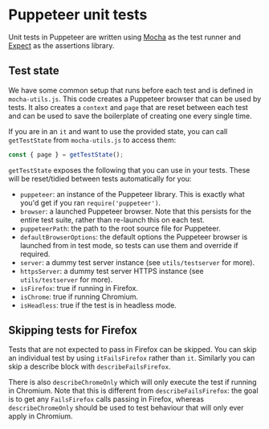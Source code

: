 # Puppeteer unit tests

Unit tests in Puppeteer are written using [Mocha] as the test runner and [Expect] as the assertions library.

## Test state

We have some common setup that runs before each test and is defined in `mocha-utils.js`. This code creates a Puppeteer browser that can be used by tests. It also creates a `context` and `page` that are reset between each test and can be used to save the boilerplate of creating one every single time.

If you are in an `it` and want to use the provided state, you can call `getTestState` from `mocha-utils.js` to access them:

```js
const { page } = getTestState();
```

`getTestState` exposes the following that you can use in your tests. These will be reset/tidied between tests automatically for you:

* `puppeteer`: an instance of the Puppeteer library. This is exactly what you'd get if you ran `require('puppeteer')`.
* `browser`: a launched Puppeteer browser. Note that this persists for the entire test suite, rather than re-launch this on each test.
* `puppeteerPath`: the path to the root source file for Puppeteer.
* `defaultBrowserOptions`: the default options the Puppeteer browser is launched from in test mode, so tests can use them and override if required.
* `server`: a dummy test server instance (see `utils/testserver` for more).
* `httpsServer`: a dummy test server HTTPS instance (see `utils/testserver` for more).
* `isFirefox`: true if running in Firefox.
* `isChrome`: true if running Chromium.
* `isHeadless`: true if the test is in headless mode.

## Skipping tests for Firefox

Tests that are not expected to pass in Firefox can be skipped. You can skip an individual test by using `itFailsFirefox` rather than `it`. Similarly you can skip a describe block with `describeFailsFirefox`.

There is also `describeChromeOnly` which will only execute the test if running in Chromium. Note that this is different from `describeFailsFirefox`: the goal is to get any `FailsFirefox` calls passing in Firefox, whereas `describeChromeOnly` should be used to test behaviour that will only ever apply in Chromium.

[Mocha]: https://mochajs.org/
[Expect]: https://www.npmjs.com/package/expect
